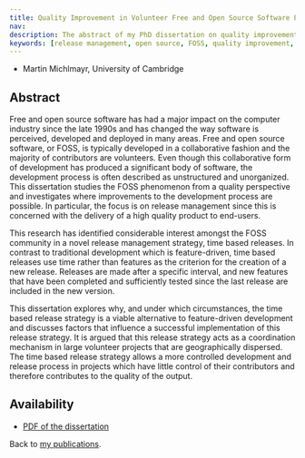 ```yaml
---
title: Quality Improvement in Volunteer Free and Open Source Software Projects: Exploring the Impact of Release Management
nav:
description: The abstract of my PhD dissertation on quality improvement and release management
keywords: [release management, open source, FOSS, quality improvement, thesis, dissertation]
---
```


<ul class = "author">
<li><span class = "author">Martin Michlmayr,</span>
    <span class = "affiliation">University of Cambridge</span></li>
</ul>

<h2>Abstract</h2>

Free and open source software has had a major impact on the computer
industry since the late 1990s and has changed the way software is
perceived, developed and deployed in many areas.  Free and open source
software, or FOSS, is typically developed in a collaborative fashion and
the majority of contributors are volunteers.  Even though this
collaborative form of development has produced a significant body of
software, the development process is often described as unstructured and
unorganized.  This dissertation studies the FOSS phenomenon from a quality
perspective and investigates where improvements to the development process
are possible.  In particular, the focus is on release management since this
is concerned with the delivery of a high quality product to end-users.

This research has identified considerable interest amongst the FOSS
community in a novel release management strategy, time based releases.  In
contrast to traditional development which is feature-driven, time based
releases use time rather than features as the criterion for the creation of
a new release.  Releases are made after a specific interval, and new
features that have been completed and sufficiently tested since the last
release are included in the new version.

This dissertation explores why, and under which circumstances, the time
based release strategy is a viable alternative to feature-driven
development and discusses factors that influence a successful
implementation of this release strategy.  It is argued that this release
strategy acts as a coordination mechanism in large volunteer projects that
are geographically dispersed.  The time based release strategy allows a
more controlled development and release process in projects which have
little control of their contributors and therefore contributes to the
quality of the output.

<h2>Availability</h2>

<ul>

<li><a href = "../michlmayr-phd.pdf">PDF of the dissertation</a></li>

</ul>

Back to <a href = "..">my publications</a>.

